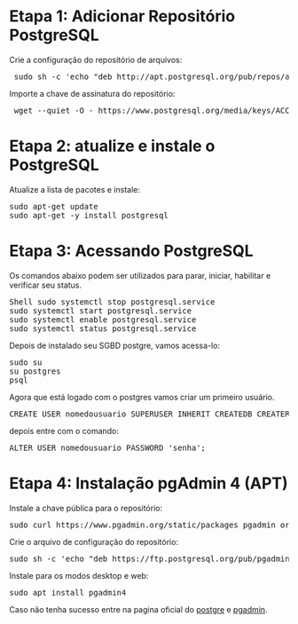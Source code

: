 <h1>Etapa 1: Adicionar Repositório PostgreSQL</h1>

Crie a configuração do repositório de arquivos:
<pre>
 <span style="font-weight: 400">sudo sh -c 'echo "deb http://apt.postgresql.org/pub/repos/apt $ (lsb_release -cs) -pgdg main"> /etc/apt/sources.list.d/pgdg.list'</span>
</pre>
  
Importe a chave de assinatura do repositório:
<pre>
 <span style="font-weight: 400">wget --quiet -O - https://www.postgresql.org/media/keys/ACCC4CF8.asc | sudo apt-key add -</span>
</pre>

<h1>Etapa 2: atualize e instale o PostgreSQL</h1>

Atualize a lista de pacotes e instale:
<pre>
<span style="font-weight: 400">sudo apt-get update
sudo apt-get -y install postgresql</span>
</pre>

<h1>Etapa 3: Acessando PostgreSQL</h1>

Os comandos abaixo podem ser utilizados para parar, iniciar, habilitar e verificar seu status.
<pre>
<span style="font-weight: 400">Shell sudo systemctl stop postgresql.service
sudo systemctl start postgresql.service
sudo systemctl enable postgresql.service
sudo systemctl status postgresql.service</span>
</pre>


Depois de instalado seu SGBD postgre, vamos acessa-lo:

<pre>
<span style="font-weight: 400">sudo su
su postgres
psql</span>
</pre>

Agora que está logado com o postgres vamos criar um primeiro usuário.

<pre>
<span style="font-weight: 400">CREATE USER nomedousuario SUPERUSER INHERIT CREATEDB CREATEROLE;</span>
</pre>

depois entre com o comando:

<pre>
<span style="font-weight: 400">ALTER USER nomedousuario PASSWORD 'senha';</span>
</pre>

<h1>Etapa 4: Instalação pgAdmin 4 (APT)</h1>

Instale a chave pública para o repositório:
<pre>
<span style="font-weight: 400">sudo curl https://www.pgadmin.org/static/packages_pgadmin_org.pub | sudo apt-key add</span>
</pre>

Crie o arquivo de configuração do repositório:
<pre>
<span style="font-weight: 400">sudo sh -c 'echo "deb https://ftp.postgresql.org/pub/pgadmin/pgadmin4/apt/$(lsb_release -cs) pgadmin4 main"> /etc/apt/sources.list.d/pgadmin4.list && apt update '</span>
</pre>

Instale para os modos desktop e web:
<pre>
<span style="font-weight: 400">sudo apt install pgadmin4</span>
</pre>

Caso não tenha sucesso entre na pagina oficial do <a href="https://www.postgresql.org/download/linux/ubuntu/">postgre</a> e <a href="https://www.pgadmin.org/download/pgadmin-4-apt/">pgadmin</a>.




